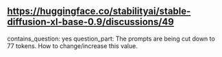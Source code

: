 ## https://huggingface.co/stabilityai/stable-diffusion-xl-base-0.9/discussions/49

contains_question: yes
question_part: The prompts are being cut down to 77 tokens. How to change/increase this value.